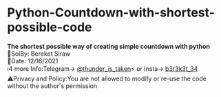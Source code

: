 # Python-Countdown-with-shortest-possible-code
<b>The shortest possible way of creating simple countdown with python</b> </br>
💭SolBy: Bereket Siraw </br>
📅Date: 12/16/2021 </br>
ℹ️4 more Info:Telegram-> <a href="https://t.me/thunder_is_taken">@thunder_is_taken</a>⚡️ or Insta-> <a href="https://www.instagram.com/b3r3k3t_34/"> b3r3k3t_34</a></br>
⚠️Privacy and Policy:You are not allowed to modify or re-use the code without the author's permission</br>
